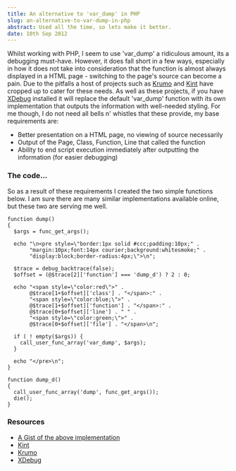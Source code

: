 ```yaml
---
title: An alternative to 'var_dump' in PHP
slug: an-alternative-to-var-dump-in-php
abstract: Used all the time, so lets make it better.
date: 10th Sep 2012
---
```


Whilst working with PHP, I seem to use 'var\_dump' a ridiculous amount, its a debugging must-have.
However, it does fall short in a few ways, especially in how it does not take into consideration that the function is almost always displayed in a HTML page - switching to the page's source can become a pain.
Due to the pitfalls a host of projects such as [Krumo](http://krumo.sourceforge.net/) and [Kint](http://raveren.github.io/kint/) have cropped up to cater for these needs.
As well as these projects, if you have [XDebug](http://xdebug.org/) installed it will replace the default 'var\_dump' function with its own implementation that outputs the information with well-needed styling.
For me though, I do not need all bells n' whistles that these provide, my base requirements are:

* Better presentation on a HTML page, no viewing of source necessarily
* Output of the Page, Class, Function, Line that called the function
* Ability to end script execution immediately after outputting the information (for easier debugging)

### The code...

So as a result of these requirements I created the two simple functions below.
I am sure there are many similar implementations available online, but these two are serving me well.

~~~ .php
function dump()
{
  $args = func_get_args();

  echo "\n<pre style=\"border:1px solid #ccc;padding:10px;" .
       "margin:10px;font:14px courier;background:whitesmoke;" .
       "display:block;border-radius:4px;\">\n";

  $trace = debug_backtrace(false);
  $offset = (@$trace[2]['function'] === 'dump_d') ? 2 : 0;

  echo "<span style=\"color:red\">" .
       @$trace[1+$offset]['class'] . "</span>:" .
       "<span style=\"color:blue;\">" .
       @$trace[1+$offset]['function'] . "</span>:" .
       @$trace[0+$offset]['line'] . " " .
       "<span style=\"color:green;\">" .
       @$trace[0+$offset]['file'] . "</span>\n";

  if ( ! empty($args)) {
    call_user_func_array('var_dump', $args);
  }

  echo "</pre>\n";
}

function dump_d()
{
  call_user_func_array('dump', func_get_args());
  die();
}
~~~

### Resources

* [A Gist of the above implementation](http://gist.github.com/3692379)
* [Kint](http://raveren.github.io/kint/)
* [Krumo](http://krumo.sourceforge.net/)
* [XDebug](http://xdebug.org/)